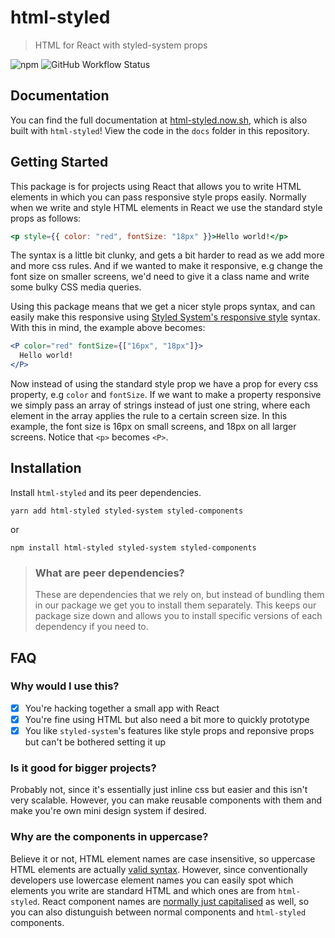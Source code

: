 # html-styled

> HTML for React with styled-system props

![npm](https://img.shields.io/npm/v/html-styled?color=red)
![GitHub Workflow Status](https://img.shields.io/github/workflow/status/jackleslie/html-styled/Node%20CI?logo=github)

## Documentation

You can find the full documentation at [html-styled.now.sh](https://html-styled.now.sh), which is also built with `html-styled`! View the code in the `docs` folder in this repository.

## Getting Started

This package is for projects using React that allows you to write HTML
elements in which you can pass responsive style props easily. Normally when we
write and style HTML elements in React we use the standard style props as
follows:

```jsx
<p style={{ color: "red", fontSize: "18px" }}>Hello world!</p>
```

The syntax is a little bit clunky, and gets a bit harder to read as we add
more and more css rules. And if we wanted to make it responsive, e.g change
the font size on smaller screens, we'd need to give it a class name and write
some bulky CSS media queries.

Using this package means that we get a nicer style props syntax, and can
easily make this responsive using [Styled System's responsive style](https://styled-system.com/responsive-styles) syntax.
With this in mind, the example above becomes:

```jsx
<P color="red" fontSize={["16px", "18px"]}>
  Hello world!
</P>
```

Now instead of using the standard style prop we have a prop for every css
property, e.g `color` and `fontSize`. If we want to make a property responsive we
simply pass an array of strings instead of just one string, where each element
in the array applies the rule to a certain screen size. In this example, the
font size is 16px on small screens, and 18px on all larger screens. Notice
that `<p>` becomes `<P>`.

## Installation

Install `html-styled` and its peer dependencies.

```
yarn add html-styled styled-system styled-components
```

or

```
npm install html-styled styled-system styled-components
```

> ### What are peer dependencies?
>
> These are dependencies that we rely on, but instead of bundling them in our package we get you to install them separately. This keeps our package size down and allows you to install specific versions of each dependency if you need to.

## FAQ

### Why would I use this?

- [x] You're hacking together a small app with React
- [x] You're fine using HTML but also need a bit more to quickly prototype
- [x] You like `styled-system`'s features like style props and reponsive props but can't be bothered setting it up

### Is it good for bigger projects?

Probably not, since it's essentially just inline css but easier and this isn't very scalable. However, you can make reusable components with them and make you're own mini design system if desired.

### Why are the components in uppercase?

Believe it or not, HTML element names are case insensitive, so uppercase HTML elements are actually [valid syntax](https://developer.mozilla.org/en-US/docs/Web/HTML). However, since conventionally developers use lowercase element names you can easily spot which elements you write are standard HTML and which ones are from `html-styled`. React component names are [normally just capitalised](https://reactjs.org/docs/components-and-props.html) as well, so you can also distunguish between normal components and `html-styled` components.
